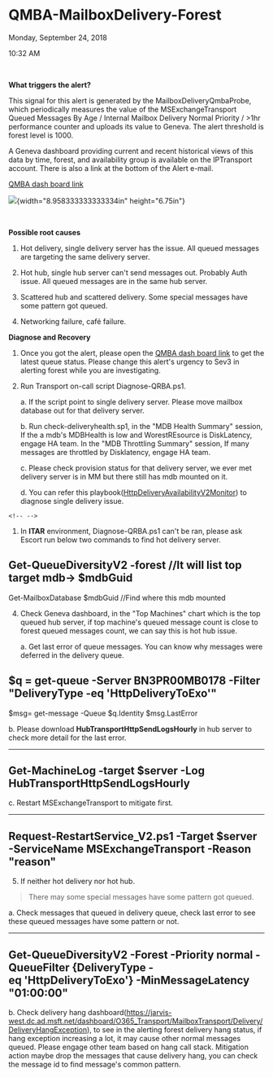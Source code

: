 # QMBA-MailboxDelivery-Forest

Monday, September 24, 2018

10:32 AM

 

**What triggers the alert?**

This signal for this alert is generated by the MailboxDeliveryQmbaProbe, which periodically measures the value of the MSExchangeTransport Queued Messages By Age / Internal Mailbox Delivery Normal Priority / \>1hr performance counter and uploads its value to Geneva. The alert threshold is forest level is 1000.

A Geneva dashboard providing current and recent historical views of this data by time, forest, and availability group is available on the IPTransport account. There is also a link at the bottom of the Alert e-mail.

[QMBA dash board link](https://jarvis-west.dc.ad.msft.net/dashboard/share/91E7368C?overrides=%5b%7b%22query%22:%22//*%5bid='Environment'%5d%22,%22key%22:%22value%22,%22replacement%22:%22%22%7d,%7b%22query%22:%22//*%5bid='Region'%5d%22,%22key%22:%22value%22,%22replacement%22:%22%22%7d,%7b%22query%22:%22//*%5bid='Forest'%5d%22,%22key%22:%22value%22,%22replacement%22:%22%22%7d,%7b%22query%22:%22//*%5bid='AvailabilityGroup'%5d%22,%22key%22:%22value%22,%22replacement%22:%22%22%7d,%7b%22query%22:%22//*%5bid='Machine'%5d%22,%22key%22:%22value%22,%22replacement%22:%22%22%7d%5d%20)

![](media/image1.png){width="8.958333333333334in" height="6.75in"}

 

**Possible root causes**

1.  Hot delivery, single delivery server has the issue. All queued messages are targeting the same delivery server.

2.  Hot hub, single hub server can\'t send messages out. Probably Auth issue. All queued messages are in the same hub server.

3.  Scattered hub and scattered delivery. Some special messages have some pattern got queued.

4.  Networking failure, café failure.

**Diagnose and Recovery**

1.  Once you got the alert, please open the [QMBA dash board link](https://jarvis-west.dc.ad.msft.net/dashboard/share/91E7368C?overrides=%5b%7b%22query%22:%22//*%5bid='Environment'%5d%22,%22key%22:%22value%22,%22replacement%22:%22%22%7d,%7b%22query%22:%22//*%5bid='Region'%5d%22,%22key%22:%22value%22,%22replacement%22:%22%22%7d,%7b%22query%22:%22//*%5bid='Forest'%5d%22,%22key%22:%22value%22,%22replacement%22:%22%22%7d,%7b%22query%22:%22//*%5bid='AvailabilityGroup'%5d%22,%22key%22:%22value%22,%22replacement%22:%22%22%7d,%7b%22query%22:%22//*%5bid='Machine'%5d%22,%22key%22:%22value%22,%22replacement%22:%22%22%7d%5d%20) to get the latest queue status. Please change this alert\'s urgency to Sev3 in alerting forest while you are investigating.

2.  Run Transport on-call script Diagnose-QRBA.ps1.

    a.  If the script point to single delivery server. Please move mailbox database out for that delivery server.

    b.  Run check-deliveryhealth.sp1, in the \"MDB Health Summary\" session, If the a mdb\'s MDBHealth is low and WorestREsource is DiskLatency, engage HA team. In the \"MDB Throttling Summary\" session, If many messages are throttled by Disklatency, engage HA team.

    c.  Please check provision status for that delivery server, we ever met delivery server is in MM but there still has mdb mounted on it.

    d.  You can refer this playbook([HttpDeliveryAvailabilityV2Monitor](onenote:#HttpDeliveryAvailabilityV2Monitor&section-id={F0A9DD2C-8D88-4246-9561-12B4E91CFA0A}&page-id={AF6CA10D-662C-41AA-B2F0-6E94B741AFAC}&end&base-path=https://microsoft.sharepoint-df.com/teams/O365TransportTeam/SiteAssets/O365%20Transport%20Team%20Notebook/Alert%20Playbook.one)) to diagnose single delivery issue.

```{=html}
<!-- -->
```
1.  In **ITAR** environment, Diagnose-QRBA.ps1 can\'t be ran, please ask Escort run below two commands to find hot delivery server.

  Get-QueueDiversityV2 -forest //It will list top target mdb-\> \$mdbGuid
  -------------------------------------------------------------------------
  Get-MailboxDatabase \$mdbGuid //Find where this mdb mounted

4.  Check Geneva dashboard, in the \"Top Machines\" chart which is the top queued hub server, if top machine\'s queued message count is close to forest queued messages count, we can say this is hot hub issue.

    a.  Get last error of queue messages. You can know why messages were deferred in the delivery queue.

  \$q = get-queue -Server BN3PR00MB0178 -Filter \"DeliveryType -eq \'HttpDeliveryToExo\'\"
  ------------------------------------------------------------------------------------------
  \$msg= get-message -Queue \$q.Identity
  \$msg.LastError

b.  Please download **HubTransportHttpSendLogsHourly** in hub server to check more detail for the last error.

---------------------------------------------------------------------
  Get-MachineLog -target \$server -Log HubTransportHttpSendLogsHourly
  ---------------------------------------------------------------------

c.  Restart MSExchangeTransport to mitigate first.

----------------------------------------------------------------------------------------------------------------
  Request-RestartService_V2.ps1 **-Target** \$server **-ServiceName** MSExchangeTransport **-Reason** \"reason\"
  ----------------------------------------------------------------------------------------------------------------

5.  If neither hot delivery nor hot hub.

> There may some special messages have some pattern got queued.

a.  Check messages that queued in delivery queue, check last error to see these queued messages have some pattern or not.

-------------------------------------------------------------------------------------------------------------------------------------
  Get-QueueDiversityV2 -Forest -Priority normal -QueueFilter {DeliveryType -eq \'HttpDeliveryToExo\'} -MinMessageLatency \"01:00:00\"
  -------------------------------------------------------------------------------------------------------------------------------------

b.  Check delivery hang dashboard(<https://jarvis-west.dc.ad.msft.net/dashboard/O365_Transport/MailboxTransport/Delivery/DeliveryHangException>), to see in the alerting forest delivery hang status, if hang exception increasing a lot, it may cause other normal messages queued. Please engage other team based on hang call stack. Mitigation action maybe drop the messages that cause delivery hang, you can check the message id to find message\'s common pattern.

